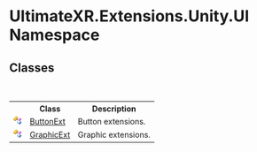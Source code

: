 # UltimateXR.Extensions.Unity.UI Namespace

## Classes
&nbsp;<table><tr><th></th><th>Class</th><th>Description</th></tr><tr><td>![Public class](media/pubclass.gif "Public class")</td><td><a href="T_UltimateXR_Extensions_Unity_UI_ButtonExt">ButtonExt</a></td><td>Button extensions.</td></tr><tr><td>![Public class](media/pubclass.gif "Public class")</td><td><a href="T_UltimateXR_Extensions_Unity_UI_GraphicExt">GraphicExt</a></td><td>Graphic extensions.</td></tr></table>&nbsp;
